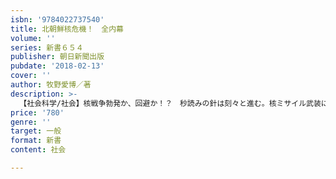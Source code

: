 ```yaml
---
isbn: '9784022737540'
title: 北朝鮮核危機！　全内幕
volume: ''
series: 新書６５４
publisher: 朝日新聞出版
pubdate: '2018-02-13'
cover: ''
author: 牧野愛博／著
description: >-
  【社会科学/社会】核戦争勃発か、回避か！？　秒読みの針は刻々と進む。核ミサイル武装に狂奔する金正恩体制の正体とその狙いは？　米韓両国による「斬首作戦」の実行は？　日韓中を巻き込む恫喝外交の真相は？　北朝鮮当局に深く食い込む朝日新聞ソウル支局長が、核危機の深層を徹底検証する。
price: '780'
genre: ''
target: 一般
format: 新書
content: 社会

---
```

